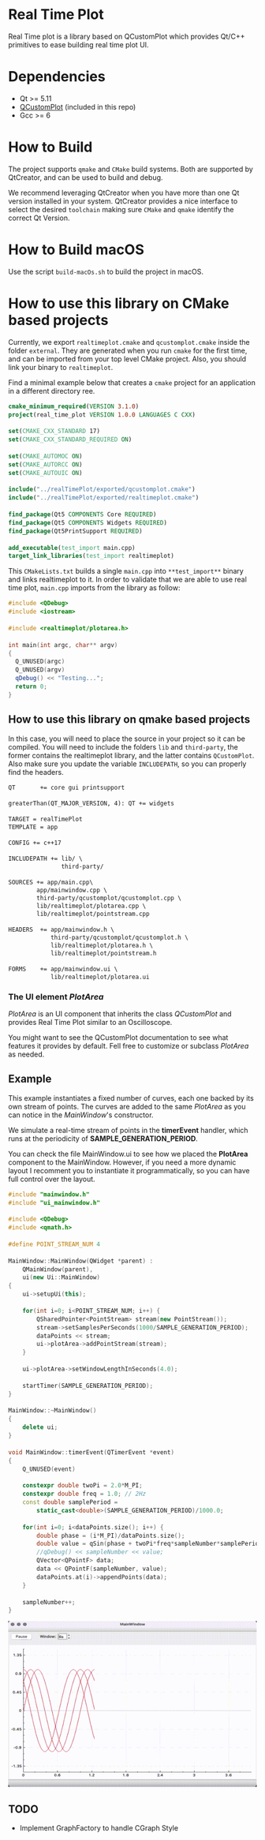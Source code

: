 # Real Time Plot

Real Time plot is a library based on QCustomPlot which provides Qt/C++ primitives to ease building real time plot UI.

# Dependencies

* Qt >= 5.11
* [QCustomPlot](http://www.qcustomplot.com/index.php/introduction) (included in this repo)
* Gcc >= 6

# How to Build

The project supports `qmake` and `CMake` build systems. Both are supported by QtCreator, and can be used to build and debug.

We recommend leveraging QtCreator when you have more than one Qt version installed in your system. QtCreator provides a nice interface to select the desired `toolchain` making sure `CMake` and `qmake` identify the correct Qt Version.

# How to Build macOS

Use the script `build-macOs.sh` to build the project in macOS.


# How to use this library on CMake based projects

Currently, we export `realtimeplot.cmake`  and `qcustomplot.cmake` inside the folder `external`. They are generated when you run `cmake` for the first time, and can be imported from your top level CMake project. Also, you should link your binary to `realtimeplot`.

Find a minimal example below that creates a `cmake` project for an application in a different directory ree.

```cmake
cmake_minimum_required(VERSION 3.1.0)
project(real_time_plot VERSION 1.0.0 LANGUAGES C CXX)

set(CMAKE_CXX_STANDARD 17)
set(CMAKE_CXX_STANDARD_REQUIRED ON)

set(CMAKE_AUTOMOC ON)
set(CMAKE_AUTORCC ON)
set(CMAKE_AUTOUIC ON)

include("../realTimePlot/exported/qcustomplot.cmake")
include("../realTimePlot/exported/realtimeplot.cmake")

find_package(Qt5 COMPONENTS Core REQUIRED)
find_package(Qt5 COMPONENTS Widgets REQUIRED)
find_package(Qt5PrintSupport REQUIRED)

add_executable(test_import main.cpp)
target_link_libraries(test_import realtimeplot)
```

This `CMakeLists.txt` builds a single `main.cpp` into `**test_import**` binary and links realtimeplot to it. In order to validate that we are able to use real time plot, `main.cpp` imports from the library as follow:


```cpp
#include <QDebug>
#include <iostream>

#include <realtimeplot/plotarea.h>

int main(int argc, char** argv)
{
  Q_UNUSED(argc)
  Q_UNUSED(argv)
  qDebug() << "Testing...";
  return 0;
}
```

## How to use this library on qmake based projects

In this case, you will need to place the source in your project so it can be compiled. You will need
to include the folders `lib` and `third-party`, the former contains the realtimeplot library, and the latter contains `QCustomPlot`. Also make sure you update the variable `INCLUDEPATH`, so you can properly find the headers.

```make
QT       += core gui printsupport

greaterThan(QT_MAJOR_VERSION, 4): QT += widgets

TARGET = realTimePlot
TEMPLATE = app

CONFIG += c++17

INCLUDEPATH += lib/ \
               third-party/

SOURCES += app/main.cpp\
        app/mainwindow.cpp \
        third-party/qcustomplot/qcustomplot.cpp \
        lib/realtimeplot/plotarea.cpp \
        lib/realtimeplot/pointstream.cpp

HEADERS  += app/mainwindow.h \
            third-party/qcustomplot/qcustomplot.h \
            lib/realtimeplot/plotarea.h \
            lib/realtimeplot/pointstream.h

FORMS    += app/mainwindow.ui \
            lib/realtimeplot/plotarea.ui
```

### The UI element *PlotArea*

*PlotArea* is an UI component that inherits the class *QCustomPlot* and provides Real Time Plot similar to an Oscilloscope.

You might want to see the QCustomPlot documentation to see what features it provides by default. Fell free to customize or subclass *PlotArea* as needed.

## Example

This example instantiates a fixed number of curves, each one backed by its own stream of points. The curves are added to the same *PlotArea* as you can notice in the *MainWindow*'s constructor.

We simulate a real-time stream of points in the **timerEvent** handler, which runs at the periodicity of **SAMPLE_GENERATION_PERIOD**.

You can check the file MainWindow.ui to see how we placed the **PlotArea** component to the MainWindow. However, if you need a more dynamic layout I recomment you to instantiate it programmatically, so you can have full control over the layout.

```c++
#include "mainwindow.h"
#include "ui_mainwindow.h"

#include <QDebug>
#include <qmath.h>

#define POINT_STREAM_NUM 4

MainWindow::MainWindow(QWidget *parent) :
    QMainWindow(parent),
    ui(new Ui::MainWindow)
{
    ui->setupUi(this);

    for(int i=0; i<POINT_STREAM_NUM; i++) {
        QSharedPointer<PointStream> stream(new PointStream());
        stream->setSamplesPerSeconds(1000/SAMPLE_GENERATION_PERIOD);
        dataPoints << stream;
        ui->plotArea->addPointStream(stream);
    }

    ui->plotArea->setWindowLengthInSeconds(4.0);

    startTimer(SAMPLE_GENERATION_PERIOD);
}

MainWindow::~MainWindow()
{
    delete ui;
}

void MainWindow::timerEvent(QTimerEvent *event)
{
    Q_UNUSED(event)

    constexpr double twoPi = 2.0*M_PI;
    constexpr double freq = 1.0; // 2Hz
    const double samplePeriod =
        static_cast<double>(SAMPLE_GENERATION_PERIOD)/1000.0;

    for(int i=0; i<dataPoints.size(); i++) {
        double phase = (i*M_PI)/dataPoints.size();
        double value = qSin(phase + twoPi*freq*sampleNumber*samplePeriod);
        //qDebug() << sampleNumber << value;
        QVector<QPointF> data;
        data << QPointF(sampleNumber, value);
        dataPoints.at(i)->appendPoints(data);
    }

    sampleNumber++;
}

```

![](example.gif)

## TODO

* Implement GraphFactory to handle CGraph Style
